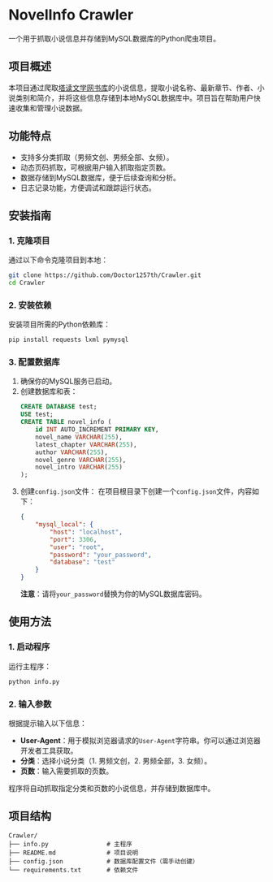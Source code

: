 # NovelInfo Crawler

一个用于抓取小说信息并存储到MySQL数据库的Python爬虫项目。

## 项目概述
本项目通过爬取[塔读文学网书库](https://www.tadu.com/store/98-a-0-15-a-20-p-1-909)的小说信息，提取小说名称、最新章节、作者、小说类别和简介，并将这些信息存储到本地MySQL数据库中。项目旨在帮助用户快速收集和管理小说数据。

## 功能特点
- 支持多分类抓取（男频文创、男频全部、女频）。
- 动态页码抓取，可根据用户输入抓取指定页数。
- 数据存储到MySQL数据库，便于后续查询和分析。
- 日志记录功能，方便调试和跟踪运行状态。

## 安装指南
### 1. 克隆项目
通过以下命令克隆项目到本地：
```bash
git clone https://github.com/Doctor1257th/Crawler.git
cd Crawler
```

### 2. 安装依赖
安装项目所需的Python依赖库：
```bash
pip install requests lxml pymysql
```

### 3. 配置数据库
1. 确保你的MySQL服务已启动。
2. 创建数据库和表：
   ```sql
   CREATE DATABASE test;
   USE test;
   CREATE TABLE novel_info (
       id INT AUTO_INCREMENT PRIMARY KEY,
       novel_name VARCHAR(255),
       latest_chapter VARCHAR(255),
       author VARCHAR(255),
       novel_genre VARCHAR(255),
       novel_intro VARCHAR(255)
   );
   ```
3. 创建`config.json`文件：
   在项目根目录下创建一个`config.json`文件，内容如下：
   ```json
   {
       "mysql_local": {
           "host": "localhost",
           "port": 3306,
           "user": "root",
           "password": "your_password",
           "database": "test"
       }
   }
   ```
   **注意**：请将`your_password`替换为你的MySQL数据库密码。

## 使用方法
### 1. 启动程序
运行主程序：
```bash
python info.py
```

### 2. 输入参数
根据提示输入以下信息：
- **User-Agent**：用于模拟浏览器请求的`User-Agent`字符串。你可以通过浏览器开发者工具获取。
- **分类**：选择小说分类（1. 男频文创，2. 男频全部，3. 女频）。
- **页数**：输入需要抓取的页数。

程序将自动抓取指定分类和页数的小说信息，并存储到数据库中。

## 项目结构
```
Crawler/
├── info.py                # 主程序
├── README.md              # 项目说明
├── config.json            # 数据库配置文件（需手动创建）
└── requirements.txt       # 依赖文件
```
